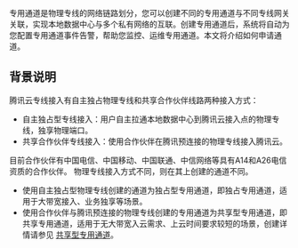专用通道是物理专线的网络链路划分，您可以创建不同的专用通道与不同专线网关关联，实现本地数据中心与多个私有网络的互联。创建专用通道后，系统将自动为您配置专用通道事件告警，帮助您监控、运维专用通道。本文将介绍如何申请通道。
[](id:background)
## 背景说明
腾讯云专线接入有自主独占物理专线和共享合作伙伴线路两种接入方式：
- 自主独占型专线接入：用户自主拉通本地数据中心到腾讯云接入点的物理专线，独享物理端口。
- 共享合作伙伴专线接入：使用合作伙伴在腾讯预连接的物理专线接入腾讯云。

目前合作伙伴有中国电信、中国移动、中国联通、中信网络等具有A14和A26电信资质的合作伙伴。
物理专线接入方式不同，则在其上创建的通道不同。
- 使用自主独占型物理专线创建的通道为独占型专用通道，即独占专用通道，适用于大带宽接入、业务独享等场景。
- 使用合作伙伴与腾讯预连接的物理专线创建的专用通道为共享型专用通道，即共享专用通道，适用于无大带宽入云需求、上云时间要求较短的场景，创建详情请参见 [共享型专用通道](https://cloud.tencent.com/document/product/216/74570)。

